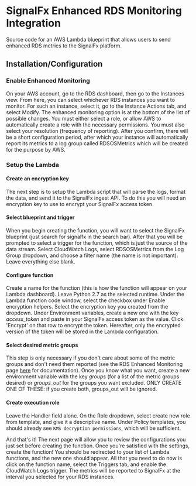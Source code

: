 # SignalFx Enhanced RDS Monitoring Integration

Source code for an AWS Lambda blueprint that allows users to send enhanced RDS
metrics to the SignalFx platform.

## Installation/Configuration

### Enable Enhanced Monitoring

On your AWS account, go to the RDS dashboard, then go to the Instances view.
From here, you can select whichever RDS instances you want to monitor. For such
an instance, select it, go to the Instance Actions tab, and select Modify. The
enhanced monitoring option is at the bottom of the list of possible changes.
You must either select a role, or allow AWS to automatically create a role with
the necessary permissions. You must also select your resolution (frequency of
reporting). After you confirm, there will be a short configuration period,
after which your instance will automatically report its metrics to a log group
called RDSOSMetrics which will be created for the purpose by AWS.

### Setup the Lambda

#### Create an encryption key

The next step is to setup the Lambda script that will parse the logs, format
the data, and send it to the SignalFx ingest API. To do this you will need an
encryption key to use to encrypt your SignalFx access token.

#### Select blueprint and trigger

When you begin creating the function, you will want to select the SignalFx
blueprint (just search for signalfx in the search bar). After that you will be
prompted to select a trigger for the function, which is just the source of the
data stream. Select CloudWatch Logs, select RDSOSMetrics from the Log Group
dropdown, and choose a filter name (the name is not important). Leave
everything else blank.

#### Configure function

Create a name for the function (this is how the function will appear on your
Lambda dashboard). Leave Python 2.7 as the selected runtime. Under the Lambda
function code window, select the checkbox under Enable encryption helpers.
Select the encryption key you created from the dropdown. Under Environment
variables, create a new one with the key *access_token* and paste in your
SignalFx access token as the value. Click 'Encrypt' on that row to encrypt the
token. Hereafter, only the encrypted version of the token will be stored in the
Lambda configuration.

#### Select desired metric groups

This step is only necessary if you don't care about some of the metric groups
and don't need them reported (see the RDS Enhanced Monitoring page
[here](http://docs.aws.amazon.com/AmazonRDS/latest/UserGuide/USER_Monitoring.OS.html)
for documentation). Once you know what you want, create a new environment
variable with the key *groups* (for a list of the metric groups desired) or
*groups_out* for the groups you want excluded. ONLY CREATE ONE OF THESE: if you
create both, groups_out will be ignored.

#### Create execution role

Leave the Handler field alone. On the Role dropdown, select create new role
from template, and give it a descriptive name. Under Policy templates, you
should already see `KMS decryption permissions`, which will be sufficient.



And that's it! The next page will allow you to review the configurations you
just set before creating the function. Once you're satisfied with the settings,
create the function! You should be redirected to your list of Lambda functions,
and the new one should appear. All that you need to do now is click on the
function name, select the Triggers tab, and enable the CloudWatch Logs trigger.
The metrics will be reported to SignalFx at the interval you selected for your
RDS instances.